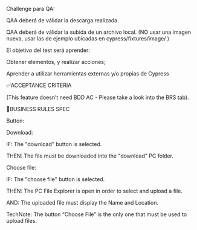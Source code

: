 Challenge para QA:

QAA deberá de válidar la descarga realizada.

QAA deberá de válidar la subida de un archivo local. (NO usar una imagen nueva, usar las de ejemplo ubicadas en cypress/fixtures/image/ )

El objetivo del test será aprender:

Obtener elementos, y realizar acciones;

Aprender a utilizar herramientas externas y/o propias de Cypress

✅ACCEPTANCE CRITERIA

(This feature doesn’t need BDD AC - Please take a look into the BRS tab).

🚩BUSINESS RULES SPEC

Button:

Download:

IF: The "download" button is selected.

THEN: The file must be downloaded into the "download" PC folder.

Choose file:

IF: The "choose file" button is selected.

THEN: The PC File Explorer is open in order to select and upload a file.

AND: The uploaded file must display the Name and Location.

TechNote: The button “Choose File” is the only one that must be used to upload files.
